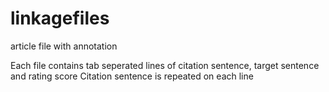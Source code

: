 # linkagefiles
article file with annotation

Each file contains tab seperated lines of citation sentence, target sentence and rating score
Citation sentence is repeated on each line
